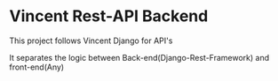 # Vincent Rest-API Backend
This project follows Vincent Django for API's

It separates the logic between Back-end(Django-Rest-Framework) and front-end(Any)
